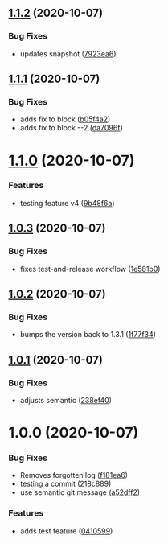 ## [1.1.2](https://github.com/trouble/metal-ui/compare/v1.1.1...v1.1.2) (2020-10-07)


### Bug Fixes

* updates snapshot ([7923ea6](https://github.com/trouble/metal-ui/commit/7923ea66485387367de002537306236109195673))

## [1.1.1](https://github.com/trouble/metal-ui/compare/v1.1.0...v1.1.1) (2020-10-07)


### Bug Fixes

* adds fix to block ([b05f4a2](https://github.com/trouble/metal-ui/commit/b05f4a2932b3829dc71cf0da748dc40f4bcccb80))
* adds fix to block --2 ([da7096f](https://github.com/trouble/metal-ui/commit/da7096f7394cb035517cd5c7b99a810c8dbf5af8))

# [1.1.0](https://github.com/trouble/metal-ui/compare/v1.0.3...v1.1.0) (2020-10-07)


### Features

* testing feature v4 ([9b48f6a](https://github.com/trouble/metal-ui/commit/9b48f6a624efe49a90d5d92807f026968675a239))

## [1.0.3](https://github.com/trouble/metal-ui/compare/v1.0.2...v1.0.3) (2020-10-07)


### Bug Fixes

* fixes test-and-release workflow ([1e581b0](https://github.com/trouble/metal-ui/commit/1e581b06859602d48b27ac8191773a1dedd0e833))

## [1.0.2](https://github.com/trouble/metal-ui/compare/v1.0.1...v1.0.2) (2020-10-07)


### Bug Fixes

* bumps the version back to 1.3.1 ([1f77f34](https://github.com/trouble/metal-ui/commit/1f77f348c923913b61b588ff5685ed527c3c8f95))

## [1.0.1](https://github.com/trouble/metal-ui/compare/v1.0.0...v1.0.1) (2020-10-07)


### Bug Fixes

* adjusts semantic ([238ef40](https://github.com/trouble/metal-ui/commit/238ef409b30a684d1db2085d9ac78ebbc13a3786))

# 1.0.0 (2020-10-07)


### Bug Fixes

* Removes forgotten log ([f181ea6](https://github.com/trouble/metal-ui/commit/f181ea6e2f93d4478f3dedd6b99931f56a58fef7))
* testing a commit ([218c889](https://github.com/trouble/metal-ui/commit/218c889f1ffdc60a43c09b6433eb7523b165b3c3))
* use semantic git message ([a52dff2](https://github.com/trouble/metal-ui/commit/a52dff24586953bc556a5fac7afdf31e53c6ef3d))


### Features

* adds test feature ([0410599](https://github.com/trouble/metal-ui/commit/0410599b5432ef7680935b822e6e055b4c1e08c3))

